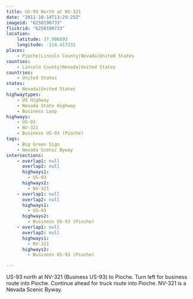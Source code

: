 ```yaml
---
title: US-93 North at NV-321
date: "2011-10-14T13:29:25Z"
imageid: "6250190733"
flickrid: "6250190733"
location:
    latitude: 37.906693
    longitude: -114.417231
places:
    - Pioche|Lincoln County|Nevada|United States
counties:
    - Lincoln County|Nevada|United States
countries:
    - United States
states:
    - Nevada|United States
highwaytypes:
    - US Highway
    - Nevada State Highway
    - Business Loop
highways:
    - US-93
    - NV-321
    - Business US-93 (Pioche)
tags:
    - Big Green Sign
    - Nevada Scenic Byway
intersections:
    - overlap1: null
      overlap2: null
      highways1:
        - US-93
      highways2:
        - NV-321
    - overlap1: null
      overlap2: null
      highways1:
        - US-93
      highways2:
        - Business US-93 (Pioche)
    - overlap1: null
      overlap2: null
      highways1:
        - NV-321
      highways2:
        - Business US-93 (Pioche)

---
```

US-93 north at NV-321 (Business US-93) to Pioche.  Turn left for business route into Pioche.  Continue ahead for truck route into Pioche.  NV-321 is a Nevada Scenic Byway.